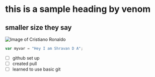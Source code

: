 # this is a sample heading by venom
## smaller size they say

![Image of Cristiano Ronaldo](https://c4.wallpaperflare.com/wallpaper/139/444/1000/cristiano-ronaldo-wallpaper-preview.jpg)

```javascript
var myvar = "Hey I am Shravan D A";
```
- [ ] github set up
- [ ] created pull
- [ ] learned to use basic git 
